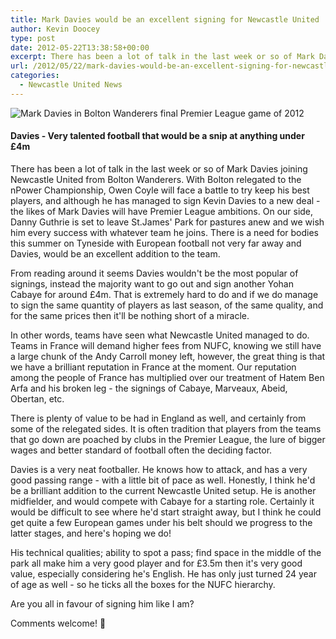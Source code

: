 ```yaml
---
title: Mark Davies would be an excellent signing for Newcastle United
author: Kevin Doocey
type: post
date: 2012-05-22T13:38:58+00:00
excerpt: There has been a lot of talk in the last week or so of Mark Davies joining Newcastle United from Bolton Wanderers. With Bolton relegated to the nPower Championship..
url: /2012/05/22/mark-davies-would-be-an-excellent-signing-for-newcastle-united/
categories:
  - Newcastle United News
---
```


![Mark Davies in Bolton Wanderers final Premier League game of 2012](https://www.tynetime.com/wp-content/uploads/2012/05/Mark-Davies-Bolton-Wanderers.jpg "Mark-Davies-Bolton-Wanderers")

#### Davies - Very talented football that would be a snip at anything under £4m

There has been a lot of talk in the last week or so of Mark Davies joining Newcastle United from Bolton Wanderers. With Bolton relegated to the nPower Championship, Owen Coyle will face a battle to try keep his best players, and although he has managed to sign Kevin Davies to a new deal - the likes of Mark Davies will have Premier League ambitions. On our side, Danny Guthrie is set to leave St.James' Park for pastures anew and we wish him every success with whatever team he joins. There is a need for bodies this summer on Tyneside with European football not very far away and Davies, would be an excellent addition to the team.

From reading around it seems Davies wouldn't be the most popular of signings, instead the majority want to go out and sign another Yohan Cabaye for around £4m. That is extremely hard to do and if we do manage to sign the same quantity of players as last season, of the same quality, and for the same prices then it'll be nothing short of a miracle.

In other words, teams have seen what Newcastle United managed to do. Teams in France will demand higher fees from NUFC, knowing we still have a large chunk of the Andy Carroll money left, however, the great thing is that we have a brilliant reputation in France at the moment. Our reputation among the people of France has multiplied over our treatment of Hatem Ben Arfa and his broken leg - the signings of Cabaye, Marveaux, Abeid, Obertan, etc.

There is plenty of value to be had in England as well, and certainly from some of the relegated sides. It is often tradition that players from the teams that go down are poached by clubs in the Premier League, the lure of bigger wages and better standard of football often the deciding factor.

Davies is a very neat footballer. He knows how to attack, and has a very good passing range - with a little bit of pace as well. Honestly, I think he'd be a brilliant addition to the current Newcastle United setup. He is another midfielder, and would compete with Cabaye for a starting role. Certainly it would be difficult to see where he'd start straight away, but I think he could get quite a few European games under his belt should we progress to the latter stages, and here's hoping we do!

His technical qualities; ability to spot a pass; find space in the middle of the park all make him a very good player and for £3.5m then it's very good value, especially considering he's English. He has only just turned 24 year of age as well - so he ticks all the boxes for the NUFC hierarchy.

Are you all in favour of signing him like I am?

Comments welcome! 🙂

